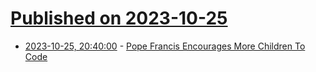 # [Published on 2023-10-25](index.md)

* [2023-10-25, 20:40:00](https://developers.slashdot.org/story/23/10/25/193203/pope-francis-encourages-more-children-to-code?utm_source=rss1.0mainlinkanon&utm_medium=feed) - [Pope Francis Encourages More Children To Code](https://developers.slashdot.org/story/23/10/25/193203/pope-francis-encourages-more-children-to-code?utm_source=rss1.0mainlinkanon&utm_medium=feed)

